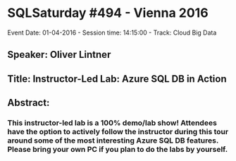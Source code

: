 # SQLSaturday #494 - Vienna 2016
Event Date: 01-04-2016 - Session time: 14:15:00 - Track: Cloud  Big Data
## Speaker: Oliver Lintner
## Title: Instructor-Led Lab: Azure SQL DB in Action
## Abstract:
### This instructor-led lab is a 100% demo/lab show! Attendees have the option to actively follow the instructor during this tour around some of the most interesting Azure SQL DB features. Please bring your own PC if you plan to do the labs by yourself.
